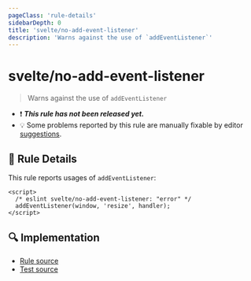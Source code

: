 ```yaml
---
pageClass: 'rule-details'
sidebarDepth: 0
title: 'svelte/no-add-event-listener'
description: 'Warns against the use of `addEventListener`'
---
```


# svelte/no-add-event-listener

> Warns against the use of `addEventListener`

- :exclamation: <badge text="This rule has not been released yet." vertical="middle" type="error"> **_This rule has not been released yet._** </badge>
- :bulb: Some problems reported by this rule are manually fixable by editor [suggestions](https://eslint.org/docs/developer-guide/working-with-rules#providing-suggestions).

## :book: Rule Details

This rule reports usages of `addEventListener`:

<!--eslint-skip-->

```svelte
<script>
  /* eslint svelte/no-add-event-listener: "error" */
  addEventListener(window, 'resize', handler);
</script>
```

## :mag: Implementation

- [Rule source](https://github.com/sveltejs/eslint-plugin-svelte/blob/main/packages/eslint-plugin-svelte/src/rules/no-add-event-listener.ts)
- [Test source](https://github.com/sveltejs/eslint-plugin-svelte/blob/main/packages/eslint-plugin-svelte/tests/src/rules/no-add-event-listener.ts)

